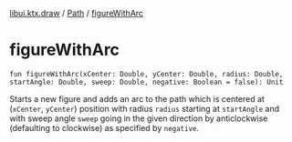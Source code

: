 [libui.ktx.draw](../README.md) / [Path](README.md) / [figureWithArc](figure-with-arc.md)

# figureWithArc

`fun figureWithArc(xCenter: Double, yCenter: Double, radius: Double, startAngle: Double, sweep: Double, negative: Boolean = false): Unit`

Starts a new figure and adds an arc to the path which is centered at (`xCenter`, `yCenter`) position
with radius `radius` starting at `startAngle` and with sweep angle `sweep` going in the given direction
by anticlockwise (defaulting to clockwise) as specified by `negative`.

